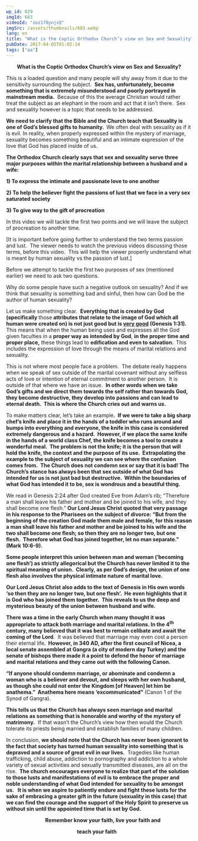 ```yaml
---
wp_id: 829
imgId: 683
videoId: "zoz170ynjsQ"
imgSrc: /assets/thumbnails/683.webp
lang: en
title: "What is the Coptic Orthodox Church’s view on Sex and Sexuality?"
pubDate: 2017-04-05T01:02:14
tags: ["aa"]
---
```


<!-- page: 6 -->

<p style="text-align: center;"><strong>What is the Coptic Orthodox Church’s view on Sex and Sexuality?</strong></p>
<p>This is a loaded question and many people will shy away from it due to the sensitivity surrounding the subject.  <strong>Sex has, unfortunately, become something that is extremely misunderstood and poorly portrayed in mainstream media.</strong>  Because of this the average Christian would rather treat the subject as an elephant in the room and act that it isn’t there.  Sex and sexuality however is a topic that needs to be addressed.</p>
<p><strong>We need to clarify that the Bible and the Church teach that Sexuality </strong><strong>is one of God’s blessed gifts to humanity.  </strong>We often deal with sexuality as if it is evil. In reality, when properly expressed within the mystery of marriage, sexuality becomes something beautiful and an intimate expression of the love that God has placed inside of us.</p>
<p><strong>The Orthodox Church clearly says that sex and sexuality serve three major purposes within the marital relationship between a husband and a wife:</strong></p>
<p><strong>1) To express the intimate and passionate love to one another </strong></p>
<p><strong>2) To help the believer fight the passions of lust that we face in a very sex saturated society </strong></p>
<p><strong>3) To give way to the gift of procreation</strong></p>
<p>In this video we will tackle the first two points and we will leave the subject of procreation to another time.</p>
<p>[It is important before going further to understand the two terms passion and lust.  The viewer needs to watch the previous videos discussing those terms, before this video.  This will help the viewer properly understand what is meant by human sexuality vs the passion of lust.]</p>
<p>Before we attempt to tackle the first two purposes of sex (mentioned earlier) we need to ask two questions.</p>
<p>Why do some people have such a negative outlook on sexuality? And if we think that sexuality is something bad and sinful, then how can God be the author of human sexuality?</p>
<p>Let us make something clear.  <strong>Everything that is created by God (specifically </strong>those<strong> attributes that relate to the image of God which all human were created on) is not just good but is <u>very good</u> </strong><strong>(Genesis 1:31</strong><strong>).</strong>  This means that when the human being uses and expresses all the God given faculties in a <strong>proper way as intended by God</strong>, <strong>in the proper time and proper place,</strong> these things lead to <strong>edification and even to salvation.  </strong>This includes the expression of love through the means of marital relations and sexuality.</p>
<p>This is not where most people face a problem.  The debate really happens when we speak of sex outside of the marital covenant without any selfless acts of love or intention of eternal commitment to another person.  It is outside of that where we have an issue.  <strong>In other words when we take God’s gifts and we direct them towards the self rather than towards God, they become destructive, they develop into passions and can lead to eternal death.  This is where the Church cries out and warns us.</strong></p>
<p>To make matters clear, let’s take an example<strong>.  If we were to take a big sharp chef’s knife and place it in the hands of a toddler who runs around and bumps into everything and everyone, the knife in this case is considered extremely dangerous and a hazard.  However, if we place the same knife in the hands of a world class Chef, the knife becomes a tool to create a wonderful meal.  The problem is not the knife; it is the person that will hold the knife, the context and the purpose of its use.  Extrapolating the example to the subject of sexuality we can see where the confusion comes from.  The Church does not condemn sex or say that it is bad! The Church’s stance has always been that sex outside of what God has intended for us is not just bad but destructive.  Within the boundaries of what God has intended it to be, sex is wondrous and a beautiful thing.  </strong></p>
<p>We read in Genesis 2:24 after God created Eve from Adam’s rib; “Therefore a man shall leave his father and mother and be joined to his wife, and they shall become one flesh.” <strong>Our Lord Jesus Christ quoted that very passage in his response to the Pharisees on the subject of divorce</strong><strong>: “But from the beginning of the creation God made them male and female, for this reason a man shall leave his father and mother and be joined to his wife and the two shall become one flesh; so then they are no longer two, but one flesh.  Therefore what God has joined together, let no man separate.” (Mark 10:6-9).</strong></p>
<p><strong>Some people interpret this union between man and woman (‘becoming one flesh’) as strictly allegorical but the Church has never limited it to the spiritual meaning of union.  Clearly, as per God’s design, the union of one flesh also involves the physical intimate nature of marital love.  </strong></p>
<p><strong>Our Lord Jesus Christ also adds to the text of Genesis in His own words ‘so then they are no longer two, but one flesh’.  He even highlights that it is God who has joined them together.  This reveals to us the deep and mysterious beauty of the union between husband and wife.  </strong></p>
<p><strong>There was a time in the early Church when many thought it was appropriate to attack both marriage and marital relations. In the 4<sup>th</sup> century, many believed that it was best to remain celibate and await the coming of the Lord</strong>.  It was believed that marriage may even cost a person their eternal life<strong>.  However, in 340 AD, after the first council of Nicea, a local senate assembled at Gangra (a city of modern day Turkey) and the senate of bishops there made it a point to defend the honor of marriage and marital relations and they came out with the following Canon.</strong></p>
<p><strong>“If anyone should condemn marriage, or abominate and condemn a woman who is a believer and devout, and sleeps with her own husband, as though she could not enter the Kingdom [of Heaven] let him be anathema.”  Anathema here means ‘excommunicated”</strong> (Canon 1 of the Synod of Gangra).</p>
<p><strong>This tells us that the Church has always seen marriage and marital relations as something that is honorable and worthy of the mystery of matrimony.</strong>  If that wasn’t the Church’s view how then would the Church tolerate its priests being married and establish families of many children.</p>
<p>In conclusion, <strong>we should note that the Church has never been ignorant to the fact that society has turned human sexuality into something that is depraved and a source of great evil in our lives.</strong>  Tragedies like human trafficking, child abuse, addiction to pornography and addiction to a whole variety of sexual activities and sexually transmitted diseases, are all on the rise.  <strong>The church encourages everyone to realize that part of the solution to those lusts and manifestations of evil is to embrace the proper and noble understanding of what God intended for sexuality to be amongst us.   It is when we aspire to patiently endure and fight these lusts for the sake of embracing a greater gift in the future (sexuality in this case) that we can find the courage and the support of the Holy Spirit to preserve us without sin until the appointed time that is set by God.  </strong></p>
<p><strong>                                Remember know your faith, live your faith and</strong></p>
<p><strong>                                                          teach your faith</strong></p>
